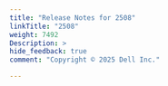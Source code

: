 ```yaml
---
title: "Release Notes for 2508"
linkTitle: "2508"
weight: 7492
Description: >
hide_feedback: true
comment: "Copyright © 2025 Dell Inc."

---
```

